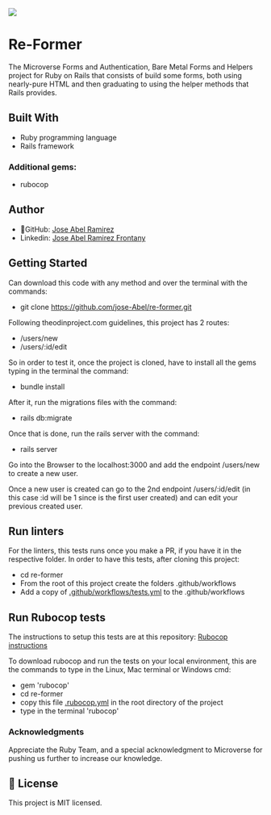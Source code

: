 ![](https://img.shields.io/badge/Microverse-blueviolet)

# Re-Former

The Microverse Forms and Authentication, Bare Metal Forms and Helpers project for Ruby on Rails that consists of build some forms, both using nearly-pure HTML and then graduating to using the helper methods that Rails provides.

## Built With
- Ruby programming language
- Rails framework

### Additional gems:
- rubocop

## Author
- 👤GitHub: [Jose Abel Ramirez](https://github.com/jose-Abel)
- Linkedin: [Jose Abel Ramirez Frontany](https://www.linkedin.com/in/jose-abel-ramirez-frontany-7674a842/)


## Getting Started
Can download this code with any method and over the terminal with the commands:

- git clone https://github.com/jose-Abel/re-former.git



Following theodinproject.com guidelines, this project has 2 routes:

- /users/new
- /users/:id/edit

So in order to test it, once the project is cloned, have to install all the gems typing in the terminal the command:

- bundle install

After it, run the migrations files with the command:

- rails db:migrate

Once that is done, run the rails server with the command:

- rails server

Go into the Browser to the localhost:3000 and add the endpoint /users/new to create a new user. 

Once a new user is created can go to the 2nd endpoint /users/:id/edit (in this case :id will be 1 since is the first user created) and can edit your previous created user.

## Run linters
For the linters, this tests runs once you make a PR, if you have it in the respective folder. In order to have this tests, after cloning this project:
 - cd re-former
- From the root of this project create the folders .github/workflows
- Add a copy of [.github/workflows/tests.yml](https://github.com/microverseinc/linters-config/blob/master/ruby/.github/workflows/tests.yml) to the .github/workflows


## Run Rubocop tests
The instructions to setup this tests are at this repository: [Rubocop instructions](https://github.com/microverseinc/linters-config/tree/master/ruby)

To download rubocop and run the tests on your local environment, this are the commands to type in the Linux, Mac terminal or Windows cmd:
- gem 'rubocop'
- cd re-former
- copy this file [.rubocop.yml](https://github.com/microverseinc/linters-config/blob/master/ruby/.rubocop.yml) in the root directory of the project
- type in the terminal 'rubocop'


### Acknowledgments
Appreciate the Ruby Team, and a special acknowledgment to Microverse for pushing us further to increase our knowledge.


## 📝 License
This project is MIT licensed.
